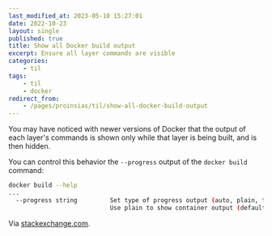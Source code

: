 ```yaml
---
last_modified_at: 2023-05-10 15:27:01
date: 2022-10-23
layout: single
published: true
title: Show all Docker build output
excerpt: Ensure all layer commands are visible
categories:
    - til
tags:
    - til
    - docker
redirect_from:
    - /pages/proinsias/til/show-all-docker-build-output
---
```


You may have noticed with newer versions of Docker that the output of each layer's commands is shown only while that layer is being built, and is then hidden.

You can control this behavior the `--progress` output of the `docker build` command:

```bash
docker build --help
...
  --progress string         Set type of progress output (auto, plain, tty).
                            Use plain to show container output (default "auto")
```

Via [stackexchange.com](https://devops.stackexchange.com/a/12774).
